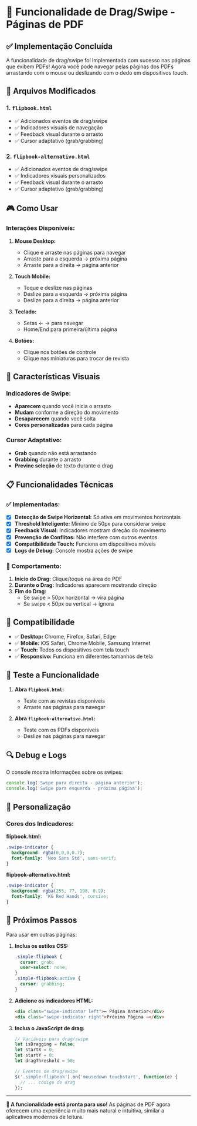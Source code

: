 # 🎯 Funcionalidade de Drag/Swipe - Páginas de PDF

## ✅ Implementação Concluída

A funcionalidade de drag/swipe foi implementada com sucesso nas páginas que exibem PDFs! Agora você pode navegar pelas páginas dos PDFs arrastando com o mouse ou deslizando com o dedo em dispositivos touch.

## 🔧 Arquivos Modificados

### 1. `flipbook.html`
- ✅ Adicionados eventos de drag/swipe
- ✅ Indicadores visuais de navegação
- ✅ Feedback visual durante o arrasto
- ✅ Cursor adaptativo (grab/grabbing)

### 2. `flipbook-alternativo.html`
- ✅ Adicionados eventos de drag/swipe
- ✅ Indicadores visuais personalizados
- ✅ Feedback visual durante o arrasto
- ✅ Cursor adaptativo (grab/grabbing)

## 🎮 Como Usar

### Interações Disponíveis:

1. **Mouse Desktop:**
   - Clique e arraste nas páginas para navegar
   - Arraste para a esquerda → próxima página
   - Arraste para a direita → página anterior

2. **Touch Mobile:**
   - Toque e deslize nas páginas
   - Deslize para a esquerda → próxima página
   - Deslize para a direita → página anterior

3. **Teclado:**
   - Setas ← → para navegar
   - Home/End para primeira/última página

4. **Botões:**
   - Clique nos botões de controle
   - Clique nas miniaturas para trocar de revista

## 🎨 Características Visuais

### Indicadores de Swipe:
- **Aparecem** quando você inicia o arrasto
- **Mudam** conforme a direção do movimento
- **Desaparecem** quando você solta
- **Cores personalizadas** para cada página

### Cursor Adaptativo:
- **Grab** quando não está arrastando
- **Grabbing** durante o arrasto
- **Previne seleção** de texto durante o drag

## 📋 Funcionalidades Técnicas

### ✅ Implementadas:

- [x] **Detecção de Swipe Horizontal:** Só ativa em movimentos horizontais
- [x] **Threshold Inteligente:** Mínimo de 50px para considerar swipe
- [x] **Feedback Visual:** Indicadores mostram direção do movimento
- [x] **Prevenção de Conflitos:** Não interfere com outros eventos
- [x] **Compatibilidade Touch:** Funciona em dispositivos móveis
- [x] **Logs de Debug:** Console mostra ações de swipe

### 🎯 Comportamento:

1. **Início do Drag:** Clique/toque na área do PDF
2. **Durante o Drag:** Indicadores aparecem mostrando direção
3. **Fim do Drag:**
   - Se swipe > 50px horizontal → vira página
   - Se swipe < 50px ou vertical → ignora

## 📱 Compatibilidade

- ✅ **Desktop:** Chrome, Firefox, Safari, Edge
- ✅ **Mobile:** iOS Safari, Chrome Mobile, Samsung Internet
- ✅ **Touch:** Todos os dispositivos com tela touch
- ✅ **Responsivo:** Funciona em diferentes tamanhos de tela

## 🧪 Teste a Funcionalidade

1. **Abra `flipbook.html`:**
   - Teste com as revistas disponíveis
   - Arraste nas páginas para navegar

2. **Abra `flipbook-alternativo.html`:**
   - Teste com os PDFs disponíveis
   - Deslize nas páginas para navegar

## 🔍 Debug e Logs

O console mostra informações sobre os swipes:

```javascript
console.log('Swipe para direita - página anterior');
console.log('Swipe para esquerda - próxima página');
```

## 🎨 Personalização

### Cores dos Indicadores:

**flipbook.html:**
```css
.swipe-indicator {
  background: rgba(0,0,0,0.7);
  font-family: 'Neo Sans Std', sans-serif;
}
```

**flipbook-alternativo.html:**
```css
.swipe-indicator {
  background: rgba(255, 77, 198, 0.9);
  font-family: 'KG Red Hands', cursive;
}
```

## 🚀 Próximos Passos

Para usar em outras páginas:

1. **Inclua os estilos CSS:**
   ```css
   .simple-flipbook {
     cursor: grab;
     user-select: none;
   }
   .simple-flipbook:active {
     cursor: grabbing;
   }
   ```

2. **Adicione os indicadores HTML:**
   ```html
   <div class="swipe-indicator left">← Página Anterior</div>
   <div class="swipe-indicator right">Próxima Página →</div>
   ```

3. **Inclua o JavaScript de drag:**
   ```javascript
   // Variáveis para drag/swipe
   let isDragging = false;
   let startX = 0;
   let startY = 0;
   let dragThreshold = 50;
   
   // Eventos de drag/swipe
   $('.simple-flipbook').on('mousedown touchstart', function(e) {
     // ... código de drag
   });
   ```

---

**🎉 A funcionalidade está pronta para uso!** As páginas de PDF agora oferecem uma experiência muito mais natural e intuitiva, similar a aplicativos modernos de leitura.
